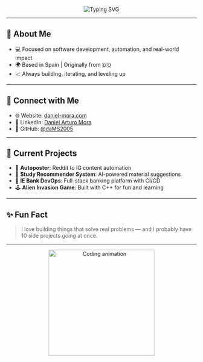 <!-- Animated Header -->
<p align="center">
  <img src="https://readme-typing-svg.demolab.com/?lines=Hey+I'm+Daniel+Mora;Software+Engineering+Student;Tech+%E2%9A%A1+Business+%F0%9F%92%B8+Innovation&center=true&width=440&height=45&font=Fira+Code&pause=1000&color=00C2CB" alt="Typing SVG" />
</p>

---

## 🧠 About Me

- 💻 Focused on software development, automation, and real-world impact  
- 🌍 Based in Spain | Originally from 🇩🇴  
- 📈 Always building, iterating, and leveling up  

---

## 🔗 Connect with Me

- 🌐 Website: [daniel-mora.com](https://daniel-mora.com)  
- 💼 LinkedIn: [Daniel Arturo Mora](https://www.linkedin.com/in/daniel-arturo-mora-00747524b/)  
- 🐙 GitHub: [@daMS2005](https://github.com/daMS2005)  

---

## 📌 Current Projects

- 🤖 **Autoposter**: Reddit to IG content automation  
- 🧠 **Study Recommender System**: AI-powered material suggestions  
- 💸 **IE Bank DevOps**: Full-stack banking platform with CI/CD  
- 🕹️ **Alien Invasion Game**: Built with C++ for fun and learning  

---

## ✨ Fun Fact

> I love building things that solve real problems — and I probably have 10 side projects going at once.

---

<p align="center">
  <img src="https://media.giphy.com/media/qgQUggAC3Pfv687qPC/giphy.gif" width="280" alt="Coding animation">
</p>
